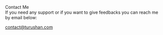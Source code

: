 Contact Me \
If you need any support or if you want to give feedbacks you can reach me by email below:

contact@turushan.com
